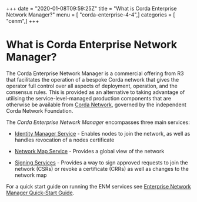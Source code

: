 +++
date = "2020-01-08T09:59:25Z"
title = "What is Corda Enterprise Network Manager?"
menu = [ "corda-enterprise-4-4",]
categories = [ "cenm",]
+++


# What is Corda Enterprise Network Manager?

The Corda Enterprise Network Manager is a commercial offering from R3 that facilitates the operation of a bespoke
            Corda network that gives the operator full control over all aspects of deployment, operation, and the consensus rules.
            This is provided as an alternative to taking advantage of utilising the service-level-managed production components
            that are otherwise be available from [Corda Network](https://corda.network), governed by the independent
            Corda Network Foundation.

The *Corda Enterprise Network Manager* encompasses three main services:


* [Identity Manager Service](identity-manager.md) - Enables nodes to join the network, as well as handles revocation of a nodes certificate


* [Network Map Service](network-map.md) - Provides a global view of the network


* [Signing Services](signing-service.md) - Provides a way to sign approved requests to join the network (CSRs) or revoke a certificate
                    (CRRs) as well as changes to the network map


For a quick start guide on running the ENM services see [Enterprise Network Manager Quick-Start Guide](quick-start.md).



